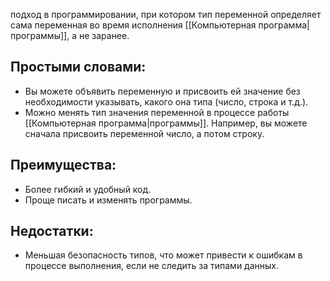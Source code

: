 подход в программировании, при котором тип переменной определяет сама переменная во время исполнения [[Компьютерная программа|программы]], а не заранее. 

## Простыми словами:
- Вы можете объявить переменную и присвоить ей значение без необходимости указывать, какого она типа (число, строка и т.д.).
- Можно менять тип значения переменной в процессе работы [[Компьютерная программа|программы]]. Например, вы можете сначала присвоить переменной число, а потом строку.
  
## Преимущества:
- Более гибкий и удобный код.
- Проще писать и изменять программы.

## Недостатки:
- Меньшая безопасность типов, что может привести к ошибкам в процессе выполнения, если не следить за типами данных.